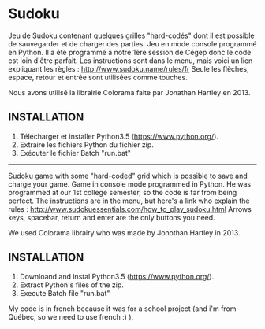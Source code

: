 # Sudoku

Jeu de Sudoku contenant quelques grilles "hard-codés" dont il est possible de sauvegarder et de charger des parties.
Jeu en mode console programmé en Python. Il a été programmé à notre 1ère session de Cégep donc le code est loin d'être parfait.
Les instructions sont dans le menu, mais voici un lien expliquant les règles : http://www.sudoku.name/rules/fr
Seule les flèches, espace, retour et entrée sont utilisées comme touches.

Nous avons utilisé la librairie Colorama faite par Jonathan Hartley en 2013.

INSTALLATION
-------------------------------------------------------------------------------
1. Télécharger et installer Python3.5 (https://www.python.org/).
2. Extraire les fichiers Python du fichier zip.
3. Exécuter le fichier Batch "run.bat"

---------------------------------------------------------------------------------------------------------------------------------

Sudoku game with some "hard-coded" grid which is possible to save and charge your game.
Game in console mode programmed in Python. He was programmed at our 1st college semester, so the code is far from being perfect.
The instructions are in the menu, but here's a link who explain the rules : http://www.sudokuessentials.com/how_to_play_sudoku.html
Arrows keys, spacebar, return and enter are the only buttons you need.

We used Colorama librairy who was made by Jonothan Hartley in 2013.

INSTALLATION
-------------------------------------------------------------------------------
1. Downloand and instal Python3.5 (https://www.python.org/).
2. Extract Python's files of the zip.
3. Execute Batch file "run.bat"

My code is in french because it was for a school project (and i'm from Québec, so we need to use french :) ).
